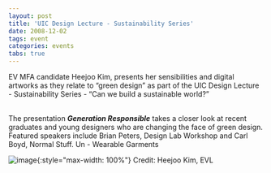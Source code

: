```yaml
---
layout: post
title: 'UIC Design Lecture - Sustainability Series'
date: 2008-12-02
tags: event
categories: events
tabs: true
---
```


EV MFA candidate Heejoo Kim, presents her sensibilities and digital artworks as they relate to &ldquo;green design&rdquo; as part of the UIC Design Lecture - Sustainability Series - &ldquo;Can we build a sustainable world?&rdquo;<br><br>

The presentation <strong><em>Generation Responsible</em></strong> takes a closer look at recent graduates and young designers who are changing the face of green design. Featured speakers include Brian Peters, Design Lab Workshop and Carl Boyd, Normal Stuff.
Un - Wearable Garments

![image](https://www.evl.uic.edu/output/originals/2_kimstudioart.jpg-srcw.jpg){:style="max-width: 100%"}
Credit: Heejoo Kim, EVL

